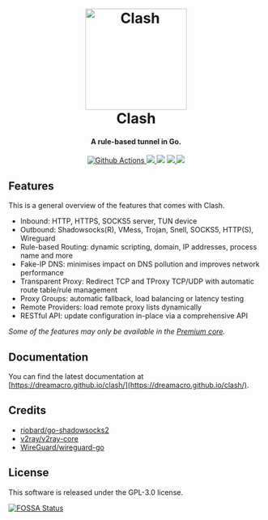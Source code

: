 <h1 align="center">
  <img src="https://github.com/lk29/clash_from_clash_backup/raw/master/docs/logo.png" alt="Clash" width="200">
  <br>Clash<br>
</h1>

<h4 align="center">A rule-based tunnel in Go.</h4>

<p align="center">
  <a href="https://github.com/lk29/clash_from_clash_backup/actions">
    <img src="https://img.shields.io/github/actions/workflow/status/lk29/clash_from_clash_backup/release.yml?branch=master&style=flat-square" alt="Github Actions">
  </a>
  <a href="https://goreportcard.com/report/github.com/lk29/clash_from_clash_backup">
    <img src="https://goreportcard.com/badge/github.com/lk29/clash_from_clash_backup?style=flat-square">
  </a>
  <img src="https://img.shields.io/github/go-mod/go-version/lk29/clash_from_clash_backup?style=flat-square">
  <a href="https://github.com/lk29/clash_from_clash_backup/releases">
    <img src="https://img.shields.io/github/release/lk29/clash_from_clash_backup/all.svg?style=flat-square">
  </a>
  <a href="https://github.com/lk29/clash_from_clash_backup/releases/tag/premium">
    <img src="https://img.shields.io/badge/release-Premium-00b4f0?style=flat-square">
  </a>
</p>

## Features

This is a general overview of the features that comes with Clash.  

- Inbound: HTTP, HTTPS, SOCKS5 server, TUN device
- Outbound: Shadowsocks(R), VMess, Trojan, Snell, SOCKS5, HTTP(S), Wireguard
- Rule-based Routing: dynamic scripting, domain, IP addresses, process name and more
- Fake-IP DNS: minimises impact on DNS pollution and improves network performance
- Transparent Proxy: Redirect TCP and TProxy TCP/UDP with automatic route table/rule management
- Proxy Groups: automatic fallback, load balancing or latency testing
- Remote Providers: load remote proxy lists dynamically
- RESTful API: update configuration in-place via a comprehensive API

*Some of the features may only be available in the [Premium core](https://dreamacro.github.io/clash/premium/introduction.html).*

## Documentation

You can find the latest documentation at [https://dreamacro.github.io/clash/](https://dreamacro.github.io/clash/).

## Credits

- [riobard/go-shadowsocks2](https://github.com/riobard/go-shadowsocks2)
- [v2ray/v2ray-core](https://github.com/v2ray/v2ray-core)
- [WireGuard/wireguard-go](https://github.com/WireGuard/wireguard-go)

## License

This software is released under the GPL-3.0 license.

[![FOSSA Status](https://app.fossa.io/api/projects/git%2Bgithub.com%2FDreamacro%2Fclash.svg?type=large)](https://app.fossa.io/projects/git%2Bgithub.com%2FDreamacro%2Fclash?ref=badge_large)
